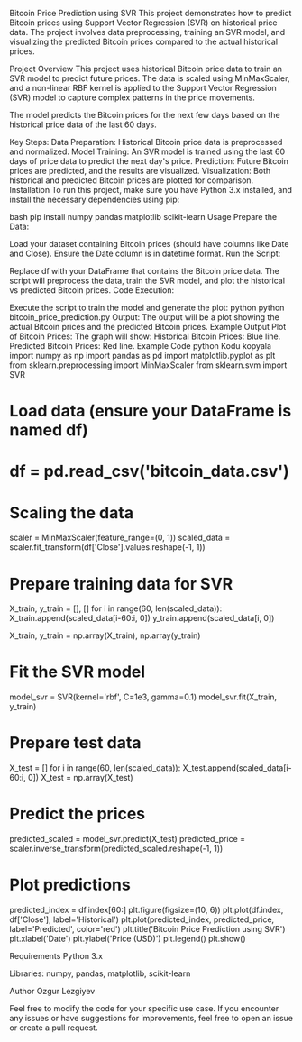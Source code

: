 
Bitcoin Price Prediction using SVR
This project demonstrates how to predict Bitcoin prices using Support Vector Regression (SVR) on historical price data. The project involves data preprocessing, training an SVR model, and visualizing the predicted Bitcoin prices compared to the actual historical prices.

Project Overview
This project uses historical Bitcoin price data to train an SVR model to predict future prices. The data is scaled using MinMaxScaler, and a non-linear RBF kernel is applied to the Support Vector Regression (SVR) model to capture complex patterns in the price movements.

The model predicts the Bitcoin prices for the next few days based on the historical price data of the last 60 days.

Key Steps:
Data Preparation: Historical Bitcoin price data is preprocessed and normalized.
Model Training: An SVR model is trained using the last 60 days of price data to predict the next day's price.
Prediction: Future Bitcoin prices are predicted, and the results are visualized.
Visualization: Both historical and predicted Bitcoin prices are plotted for comparison.
Installation
To run this project, make sure you have Python 3.x installed, and install the necessary dependencies using pip:

bash
pip install numpy pandas matplotlib scikit-learn
Usage
Prepare the Data:

Load your dataset containing Bitcoin prices (should have columns like Date and Close).
Ensure the Date column is in datetime format.
Run the Script:

Replace df with your DataFrame that contains the Bitcoin price data.
The script will preprocess the data, train the SVR model, and plot the historical vs predicted Bitcoin prices.
Code Execution:

Execute the script to train the model and generate the plot:
python
python bitcoin_price_prediction.py
Output:
The output will be a plot showing the actual Bitcoin prices and the predicted Bitcoin prices.
Example Output
Plot of Bitcoin Prices: The graph will show:
Historical Bitcoin Prices: Blue line.
Predicted Bitcoin Prices: Red line.
Example Code
python
Kodu kopyala
import numpy as np
import pandas as pd
import matplotlib.pyplot as plt
from sklearn.preprocessing import MinMaxScaler
from sklearn.svm import SVR

# Load data (ensure your DataFrame is named df)
# df = pd.read_csv('bitcoin_data.csv')

# Scaling the data
scaler = MinMaxScaler(feature_range=(0, 1))
scaled_data = scaler.fit_transform(df['Close'].values.reshape(-1, 1))

# Prepare training data for SVR
X_train, y_train = [], []
for i in range(60, len(scaled_data)):
    X_train.append(scaled_data[i-60:i, 0])
    y_train.append(scaled_data[i, 0])

X_train, y_train = np.array(X_train), np.array(y_train)

# Fit the SVR model
model_svr = SVR(kernel='rbf', C=1e3, gamma=0.1)
model_svr.fit(X_train, y_train)

# Prepare test data
X_test = []
for i in range(60, len(scaled_data)):
    X_test.append(scaled_data[i-60:i, 0])
X_test = np.array(X_test)

# Predict the prices
predicted_scaled = model_svr.predict(X_test)
predicted_price = scaler.inverse_transform(predicted_scaled.reshape(-1, 1))

# Plot predictions
predicted_index = df.index[60:]
plt.figure(figsize=(10, 6))
plt.plot(df.index, df['Close'], label='Historical')
plt.plot(predicted_index, predicted_price, label='Predicted', color='red')
plt.title('Bitcoin Price Prediction using SVR')
plt.xlabel('Date')
plt.ylabel('Price (USD)')
plt.legend()
plt.show()

Requirements
Python 3.x

Libraries: numpy, pandas, matplotlib, scikit-learn

Author
Ozgur Lezgiyev

Feel free to modify the code for your specific use case. If you encounter any issues or have suggestions for improvements, feel free to open an issue or create a pull request.
